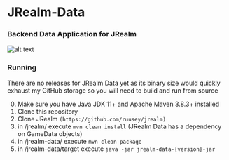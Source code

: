 # JRealm-Data
### Backend Data Application for JRealm 
![alt text](https://i.imgur.com/E4MiMd5.jpg) </br>

### Running

There are no releases for JRealm Data yet as its binary size would quickly exhaust my GitHub storage so you will
need to build and run from source

0) Make sure you have Java JDK 11+ and Apache Maven 3.8.3+ installed
1) Clone this repository
2) Clone JRealm `(https://github.com/ruusey/jrealm)`
3) in /jrealm/ execute `mvn clean install` (JRealm Data has a dependency on GameData objects)
4) in /jrealm-data/ execute `mvn clean package`
5) in /jrealm-data/target execute `java -jar jrealm-data-{version}-jar`
